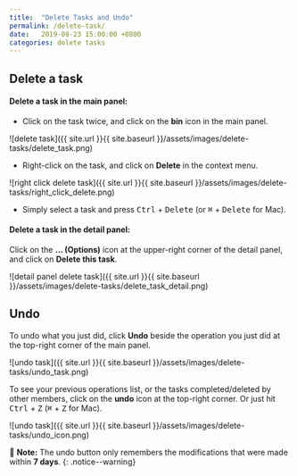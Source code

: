 ```yaml
---
title:  "Delete Tasks and Undo"
permalink: /delete-task/
date:   2019-08-23 15:00:00 +0800
categories: delete tasks
---
```

## Delete a task

#### Delete a task in the main panel:

- Click on the task twice, and click on the **bin** icon in the main panel. 

![delete task]({{ site.url }}{{ site.baseurl }}/assets/images/delete-tasks/delete_task.png)

- Right-click on the task, and click on **Delete** in the context menu.

![right click delete task]({{ site.url }}{{ site.baseurl }}/assets/images/delete-tasks/right_click_delete.png)

- Simply select a task and press <kbd>Ctrl</kbd> + <kbd>Delete</kbd> (or <kbd>⌘</kbd> + <kbd>Delete</kbd> for Mac).

#### Delete a task in the detail panel:

Click on the **... (Options)** icon at the upper-right corner of the detail panel, and click on **Delete this task**.

![detail panel delete task]({{ site.url }}{{ site.baseurl }}/assets/images/delete-tasks/delete_task_detail.png)

## Undo

To undo what you just did, click **Undo** beside the operation you just did at the top-right corner of the main panel.

![undo task]({{ site.url }}{{ site.baseurl }}/assets/images/delete-tasks/undo_task.png)

To see your previous operations list, or the tasks completed/deleted by other members, click on the **undo** icon at the top-right corner. Or just hit <kbd>Ctrl</kbd> + <kbd>Z</kbd> (<kbd>⌘</kbd> + <kbd>Z</kbd> for Mac).

![undo task]({{ site.url }}{{ site.baseurl }}/assets/images/delete-tasks/undo_icon.png)

📝 **Note:** The undo button only remembers the modifications that were made within **7 days**.
{: .notice--warning}
